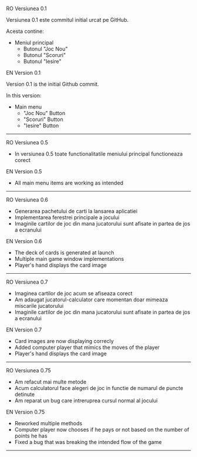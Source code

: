 RO Versiunea 0.1

Versiunea 0.1 este commitul initial urcat pe GitHub.  

Acesta contine:  

- Meniul principal  
   - Butonul "Joc Nou"  
   - Butonul "Scoruri"  
   - Butonul "Iesire"  
  
EN Version 0.1

Version 0.1 is the initial Github commit.  

In this version:  

- Main menu  
   - "Joc Nou" Button  
   - "Scoruri" Button    
   - "Iesire" Button    

-------------------------------------------------------------------------------------------------------  

RO Versiunea 0.5  

   - In versiunea 0.5 toate functionalitatile meniului principal functioneaza corect  

EN Version 0.5

   - All main menu items are working as intended  

-------------------------------------------------------------------------------------------------------  

RO Versiunea 0.6

-   Generarea pachetului de carti la lansarea aplicatiei  
-   Implementarea ferestrei principale a jocului  
-   Imaginile cartilor de joc din mana jucatorului sunt afisate in partea de jos a ecranului  


EN Version 0.6  

   - The deck of cards is generated at launch  
   - Multiple main game window implementations 
   - Player's hand displays the card image  

------------------------------------------------------------------------------------------------------- 

RO Versiunea 0.7

-   Imaginea cartilor de joc acum se afiseaza corect  
-   Am adaugat jucatorul-calculator care momentan doar mimeaza miscarile jucatorului  
-   Imaginile cartilor de joc din mana jucatorului sunt afisate in partea de jos a ecranului  


EN Version 0.7  

   - Card images are now displaying correcly  
   - Added computer player that mimics the moves of the player  
   - Player's hand displays the card image  

-------------------------------------------------------------------------------------------------------  

RO Versiunea 0.75  

-   Am refacut mai multe metode   
-   Acum calculatorul face alegeri de joc in functie de numarul de puncte detinute           
-   Am reparat un bug care intreruprea cursul normal al jocului  

EN Version 0.75    

   - Reworked multiple methods  
   - Computer player now chooses if he pays or not based on the number of points he has    
   - Fixed a bug that was breaking the intended flow of the game  

-------------------------------------------------------------------------------------------------------  
